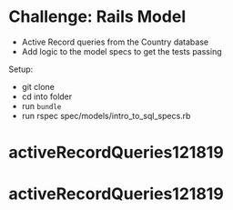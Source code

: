 # Challenge: Rails Model

- Active Record queries from the Country database 
- Add logic to the model specs to get the tests passing

Setup:
- git clone
- cd into folder
- run `bundle`
- run rspec spec/models/intro_to_sql_specs.rb
# activeRecordQueries121819
# activeRecordQueries121819
